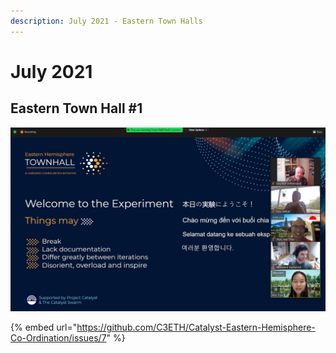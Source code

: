 ```yaml
---
description: July 2021 - Eastern Town Halls
---
```


# July 2021

## Eastern Town Hall \#1



![Eastern Town Hall \#1](../.gitbook/assets/127495404-17354d67-ddf6-4da9-adb3-fe00250ef6aa.png)

{% embed url="https://github.com/C3ETH/Catalyst-Eastern-Hemisphere-Co-Ordination/issues/7" %}




